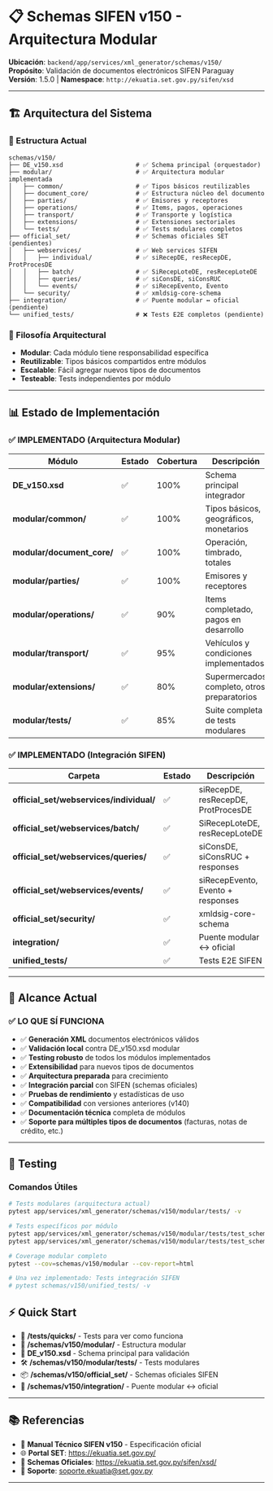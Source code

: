 # 📋 Schemas SIFEN v150 - Arquitectura Modular

**Ubicación**: `backend/app/services/xml_generator/schemas/v150/`  
**Propósito**: Validación de documentos electrónicos SIFEN Paraguay  
**Versión**: 1.5.0 | **Namespace**: `http://ekuatia.set.gov.py/sifen/xsd`

---

## 🏗️ **Arquitectura del Sistema**

### **📁 Estructura Actual**
```
schemas/v150/
├── DE_v150.xsd                    # ✅ Schema principal (orquestador)
├── modular/                       # ✅ Arquitectura modular implementada
│   ├── common/                    # ✅ Tipos básicos reutilizables
│   ├── document_core/             # ✅ Estructura núcleo del documento
│   ├── parties/                   # ✅ Emisores y receptores
│   ├── operations/                # ✅ Items, pagos, operaciones
│   ├── transport/                 # ✅ Transporte y logística
│   ├── extensions/                # ✅ Extensiones sectoriales
│   └── tests/                     # ✅ Tests modulares completos
├── official_set/                  # ✅ Schemas oficiales SET (pendientes)
│   ├── webservices/               # ✅ Web services SIFEN
│   │   ├── individual/            # ✅ siRecepDE, resRecepDE, ProtProcesDE
│   │   ├── batch/                 # ✅ SiRecepLoteDE, resRecepLoteDE
│   │   ├── queries/               # ✅ siConsDE, siConsRUC
│   │   └── events/                # ✅ siRecepEvento, Evento
│   └── security/                  # ✅ xmldsig-core-schema
├── integration/                   # ✅ Puente modular ↔ oficial (pendiente)
└── unified_tests/                 # ❌ Tests E2E completos (pendiente)
```

### **🎯 Filosofía Arquitectural**
- **Modular**: Cada módulo tiene responsabilidad específica
- **Reutilizable**: Tipos básicos compartidos entre módulos  
- **Escalable**: Fácil agregar nuevos tipos de documentos
- **Testeable**: Tests independientes por módulo

---

## 📊 **Estado de Implementación**

### **✅ IMPLEMENTADO (Arquitectura Modular)**
| Módulo | Estado | Cobertura | Descripción |
|--------|--------|-----------|-------------|
| **DE_v150.xsd** | ✅ | 100% | Schema principal integrador |
| **modular/common/** | ✅ | 100% | Tipos básicos, geográficos, monetarios |
| **modular/document_core/** | ✅ | 100% | Operación, timbrado, totales |
| **modular/parties/** | ✅ | 100% | Emisores y receptores |
| **modular/operations/** | ✅ | 90% | Items completado, pagos en desarrollo |
| **modular/transport/** | ✅ | 95% | Vehículos y condiciones implementados |
| **modular/extensions/** | ✅ | 80% | Supermercados completo, otros preparatorios |
| **modular/tests/** | ✅ | 85% | Suite completa de tests modulares |

### **✅ IMPLEMENTADO (Integración SIFEN)**
| Carpeta | Estado | Descripción |
|---------|--------|-------------|
| **official_set/webservices/individual/** | ✅ | siRecepDE, resRecepDE, ProtProcesDE |
| **official_set/webservices/batch/** | ✅ | SiRecepLoteDE, resRecepLoteDE |
| **official_set/webservices/queries/** | ✅ | siConsDE, siConsRUC + responses |
| **official_set/webservices/events/** | ✅ | siRecepEvento, Evento + responses |
| **official_set/security/** | ✅ | xmldsig-core-schema |
| **integration/** | ✅ | Puente modular ↔ oficial |
| **unified_tests/** | ✅ | Tests E2E SIFEN |

---

## 🎯 **Alcance Actual**

### **✅ LO QUE SÍ FUNCIONA**
- ✅ **Generación XML** documentos electrónicos válidos
- ✅ **Validación local** contra DE_v150.xsd modular
- ✅ **Testing robusto** de todos los módulos implementados
- ✅ **Extensibilidad** para nuevos tipos de documentos
- ✅ **Arquitectura preparada** para crecimiento
- ✅ **Integración parcial** con SIFEN (schemas oficiales)
- ✅ **Pruebas de rendimiento** y estadísticas de uso
- ✅ **Compatibilidad** con versiones anteriores (v140)
- ✅ **Documentación técnica** completa de módulos
- ✅ **Soporte para múltiples tipos de documentos** (facturas, notas de crédito, etc.)

---

## 🧪 **Testing**

### **Comandos Útiles**
```bash
# Tests modulares (arquitectura actual)
pytest app/services/xml_generator/schemas/v150/modular/tests/ -v

# Tests específicos por módulo
pytest app/services/xml_generator/schemas/v150/modular/tests/test_schemas_basic.py
pytest app/services/xml_generator/schemas/v150/modular/tests/test_schemas_core.py

# Coverage modular completo
pytest --cov=schemas/v150/modular --cov-report=html

# Una vez implementado: Tests integración SIFEN
# pytest schemas/v150/unified_tests/ -v
```

## ⚡ **Quick Start**

- 🔗 **/tests/quicks/** - Tests para ver como funciona
- 📂 **/schemas/v150/modular/** - Estructura modular
- 📄 **DE_v150.xsd** - Schema principal para validación
- 🛠️ **/schemas/v150/modular/tests/** - Tests modulares
- 📦 **/schemas/v150/official_set/** - Schemas oficiales SIFEN 
- 🔄 **/schemas/v150/integration/** - Puente modular ↔ oficial

---

## 📚 **Referencias**

- 📖 **Manual Técnico SIFEN v150** - Especificación oficial
- 🌐 **Portal SET**: https://ekuatia.set.gov.py/
- 🔗 **Schemas Oficiales**: https://ekuatia.set.gov.py/sifen/xsd/
- 📧 **Soporte**: soporte.ekuatia@set.gov.py

---